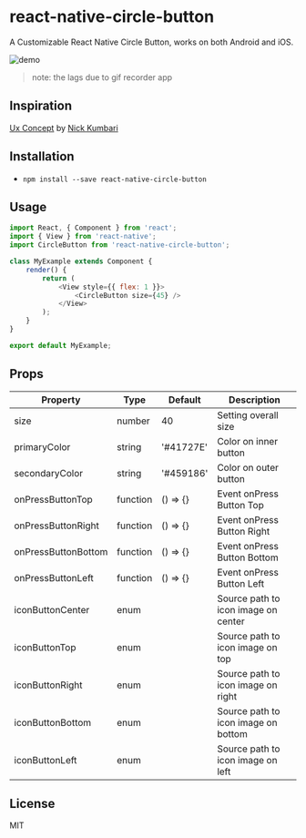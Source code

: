 # react-native-circle-button

A Customizable React Native Circle Button, works on both Android and iOS.

![demo](https://raw.githubusercontent.com/dwicao/react-native-circle-button/master/demo.gif)

> note: the lags due to gif recorder app

## Inspiration
[Ux Concept](https://dribbble.com/shots/2233249-Ux-Concept) by [Nick Kumbari](https://dribbble.com/kumbari)

## Installation
* `npm install --save react-native-circle-button`

## Usage
```js
import React, { Component } from 'react';
import { View } from 'react-native';
import CircleButton from 'react-native-circle-button';

class MyExample extends Component {
    render() {
        return (
            <View style={{ flex: 1 }}>
                <CircleButton size={45} />
            </View>
        );
    }
}

export default MyExample;
```

## Props

| Property | Type | Default | Description |
| --- | --- | --- | --- |
| size | number | 40 | Setting overall size |
| primaryColor | string | '#41727E' | Color on inner button |
| secondaryColor | string | '#459186' | Color on outer button |
| onPressButtonTop | function | () => {} | Event onPress Button Top |
| onPressButtonRight | function | () => {} | Event onPress Button Right |
| onPressButtonBottom | function | () => {} | Event onPress Button Bottom |
| onPressButtonLeft | function | () => {} | Event onPress Button Left |
| iconButtonCenter | enum |  | Source path to icon image on center |
| iconButtonTop | enum |  | Source path to icon image on top|
| iconButtonRight | enum |  | Source path to icon image on right |
| iconButtonBottom | enum |  | Source path to icon image on bottom |
| iconButtonLeft | enum |  | Source path to icon image on left |

## License
MIT

